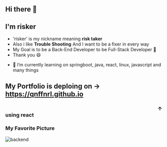 ## Hi there 👋
## I'm risker
* 'risker' is my nickname meaning __risk taker__
* Also i like __Trouble Shooting__ And I want to be a fixer in every way
* My Goal is to be a Back-End Developer to be Full-Stack Developer 🤔
* Thank you 😄

- 🔭 I’m currently learning on springboot, java, react, linux, javascript and many things

## My Portfolio is deploing on -> https://qnffnrl.github.io
###                               ↑ using react

### My Favorite Picture

![backend](https://user-images.githubusercontent.com/71891870/209921698-decb4b50-ab5e-47a0-99ba-6b275cec7f13.JPG)
